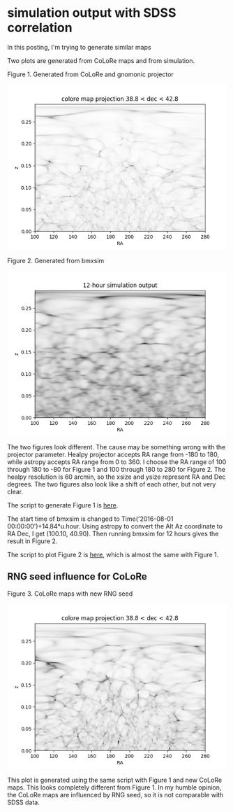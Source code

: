 # simulation output with SDSS correlation

In this posting, I'm trying to generate similar maps

Two plots are generated from CoLoRe maps and from simulation.

Figure 1. Generated from CoLoRe and gnomonic projector

![sdss_corr3](sdss_corr3.png)

Figure 2. Generated from bmxsim

![sdss_corr2](sdss_corr2.png)

The two figures look different. The cause may be something wrong with the projector parameter. Healpy projector accepts RA range from -180 to 180, while astropy accepts RA range from 0 to 360. I choose the RA range of 100 through 180 to -80 for Figure 1 and 100 through 180 to 280 for Figure 2. The healpy resolution is 60 arcmin, so the xsize and ysize represent RA and Dec degrees. The two figures also look like a shift of each other, but not very clear.

The script to generate Figure 1 is [here](sdss_process.py).

The start time of bmxsim is changed to Time('2016-08-01 00:00:00')+14.84*u.hour. Using astropy to convert the Alt Az coordinate to RA Dec, I get (100.10,  40.90). Then running bmxsim for 12 hours gives the result in Figure 2.

The script to plot Figure 2 is [here](sdss_process2.py), which is almost the same with Figure 1.

## RNG seed influence for CoLoRe

Figure 3. CoLoRe maps with new RNG seed

![sdss_corr](sdss_corr.png)

This plot is generated using the same script with Figure 1 and new CoLoRe maps. This looks completely different from Figure 1. In my humble opinion, the CoLoRe maps are influenced by RNG seed, so it is not comparable with SDSS data.